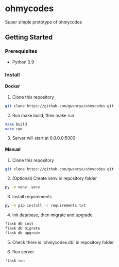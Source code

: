 # ohmycodes
Super simple prototype of ohmycodes

## Getting Started

### Prerequisites

* Python 3.9

### Install
#### Docker
1. Clone this repository
```bash
git clone https://github.com/gwanryo/ohmycodes.git
```

2. Run make build, then make run
```bash
make build
make run
```

3. Server will start at 0.0.0.0:5000

#### Manual
1. Clone this repository
```bash
git clone https://github.com/gwanryo/ohmycodes.git
```

2. (Optional) Create venv in repository folder
```bash
py -m venv .venv
```

3. Install requirements
```bash
py -m pip install -r requirements.txt
```

4. Init database, then migrate and upgrade
```bash
flask db init
flask db migrate
flask db upgrade
```

5. Check there is 'ohmycodes.db' in repository folder

6. Run server
```bash
flask run
```

